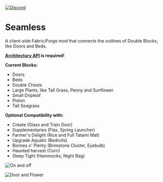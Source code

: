 [![Discord](https://i.imgur.com/JiW4MLF.png)](https://discord.gg/PJCXjSJnu2)

# Seamless

A client-side Fabric/Forge mod that connects the outlines of Double Blocks, like Doors and Beds.

**[Architectury API](https://modrinth.com/mod/architectury-api/versions)  is required!**

**Current Blocks:**

- Doors
- Beds
- Double Chests
- Large Plants, like Tall Grass, Peony and Sunflower.
- Small Dripleaf
- Piston
- Tall Seagrass

**Optional Compatibility with:**

- Create (Glass and Train Door)
- Supplementaries (Flax, Spring Launcher)
- Farmer's Delight (Rice and Full Tatami Mat)
- Upgrade Aquatic (Bedrolls)
- Biomes o' Plenty (Brimstone Cluster, Eyebulb)
- Haunted harvest (Corn)
- Sleep Tight (Hammocks, Night Bag)


![On and off](https://imgur.com/DosLg8Z.png)

![Door and Flower](https://imgur.com/jT5kg38.png)